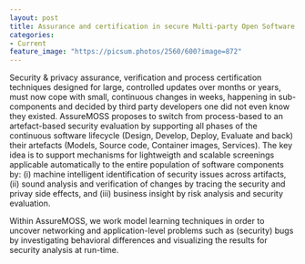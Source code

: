 ```yaml
---
layout: post
title: Assurance and certification in secure Multi-party Open Software and Services (AssureMOSS – H2020)
categories:
- Current
feature_image: "https://picsum.photos/2560/600?image=872"
---
```



Security & privacy assurance, verification and process certification techniques designed for large, controlled updates over months or years, must now cope with small, continuous changes in weeks, happening in sub-components and decided by third party developers one did not even know they existed. AssureMOSS proposes to switch from process-based to an artefact-based security evaluation by supporting all phases of the continuous software lifecycle (Design, Develop, Deploy, Evaluate and back) their artefacts (Models, Source code, Container images, Services). The key idea is to support mechanisms for lightweigth and scalable screenings applicable automatically to the entire population of software components by: (i) machine intelligent identification of security issues across artifacts, (ii) sound analysis and verification of changes by tracing the security and privay side effects, and (iii) business insight by risk analysis and security evaluation.

Within AssureMOSS, we work model learning techniques in order to uncover networking and application-level problems such as (security) bugs by investigating behavioral differences and visualizing the results for security analysis at run-time.
